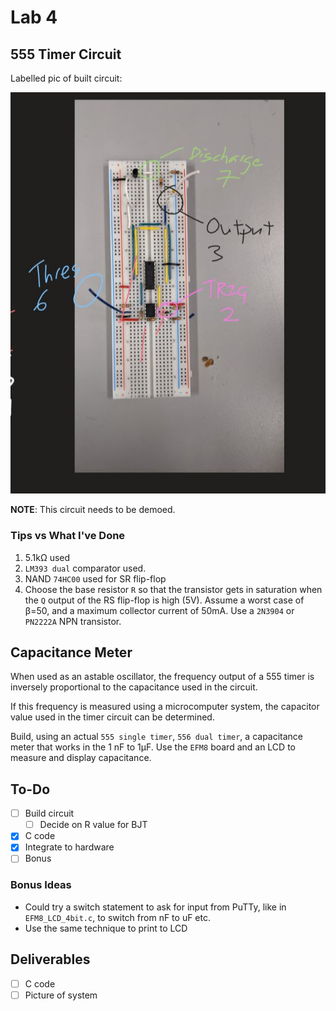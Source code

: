 # Lab 4

## 555 Timer Circuit
Labelled pic of built circuit:

![Labelled](https://github.com/tzchuen/elec291-lab4-2019w2/blob/master/IMG_20200224_140058.jpg)

**NOTE**: This circuit needs to be demoed. 

### Tips vs What I've Done
1. 5.1kΩ used
2. `LM393 dual` comparator used.
3. NAND `74HC00` used for SR flip-flop
4. Choose the base resistor `R` so that the transistor gets in saturation when the `Q` output of the RS flip-flop is high (5V). Assume a worst case of β=50, and a maximum collector current of 50mA. Use a `2N3904` or `PN2222A` NPN transistor. 

## Capacitance Meter
When used as an astable oscillator, the frequency output of a 555 timer is inversely proportional to the capacitance used in the circuit.

If this frequency is measured using a microcomputer system, the capacitor value used in the timer circuit can be determined.

Build, using an actual `555 single timer`, `556 dual timer`, a capacitance meter that works in the 1 nF to 1μF. Use the `EFM8` board and an LCD to measure and display capacitance.

## To-Do
- [ ] Build circuit
  - [ ] Decide on R value for BJT
- [X] C code
- [X] Integrate to hardware
- [ ] Bonus

### Bonus Ideas
- Could try a switch statement to ask for input from PuTTy, like in `EFM8_LCD_4bit.c`, to switch from nF to uF etc.
- Use the same technique to print to LCD

## Deliverables
- [ ] C code
- [ ] Picture of system
